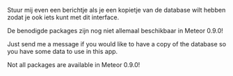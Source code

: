 Stuur mij even een berichtje als je een kopietje van de database wilt hebben zodat je ook iets kunt met dit interface.

De benodigde packages zijn nog niet allemaal beschikbaar in Meteor 0.9.0!

Just send me a message if you would like to have a copy of the database so you have some data to use in this app.

Not all packages are available in Meteor 0.9.0!
